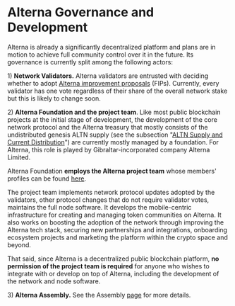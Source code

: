 # Alterna Governance and Development

Alterna is already a significantly decentralized platform and plans are in motion to achieve full community control over it in the future. Its governance is currently split among the following actors:

1\) **Network Validators.** Alterna validators are entrusted with deciding whether to adopt [Alterna improvement proposals](https://docs.alternanetwork.org/general/fips) (FIPs).  Currently, every validator has one vote regardless of their share of the overall network stake but this is likely to change soon.

2\) **Alterna Foundation and the project team**. Like most public blockchain projects at the initial stage of development, the development of the core network protocol and the Alterna treasury that mostly consists of the undistributed genesis ALTN supply (see the subsection "[ALTN Supply and Current Distribution](https://docs.alternanetwork.org/general/alterna-token/alterna-supply-and-current-distribution)") are currently mostly managed by a foundation. For Alterna, this role is played by Gibraltar-incorporated company Alterna Limited.

Alterna Foundation **employs the Alterna project team** whose members' profiles can be found [here](https://alternanetwork.org/about).

The project team implements network protocol updates adopted by the validators, other protocol changes that do not require validator votes, maintains the full node software. It develops the mobile-centric infrastructure for creating and managing token communities on Alterna. It also works on boosting the adoption of the network through improving the Alterna tech stack, securing new partnerships and integrations, onboarding ecosystem projects and marketing the platform within the crypto space and beyond.

That said, since Alterna is a decentralized public blockchain platform, **no permission of the project team is required** for anyone who wishes to integrate with or develop on top of Alterna, including the development of the network and node software.

3\) **Alterna Assembly.** See the Assembly [page](https://docs.alternanetwork.org/general/alterna-governance/alterna-assembly) for more details.  &#x20;
